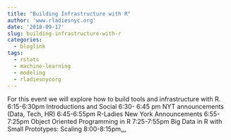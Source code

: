 ```yaml
---
title: "Building Infrastructure with R"
author: 'www.rladiesnyc.org'
date: '2018-09-17'
slug: building-infrastructure-with-r
categories:
  - bloglink
tags:
  - rstats
  - machine-learning
  - modeling
  - rladiesnycorg
---
```


For this event we will explore how to build tools and infrastructure with R. 6:15-6:30pm Introductions and Social 6:30- 6:45 pm NYT announcements (Data, Tech, HR) 6:45-6:55pm R-Ladies New York Announcements 6:55-7:25pm Object Oriented Programming in R 7:25-7:55pm Big Data in R with Small Prototypes: Scaling 8:00-8:15pm[... <i class="fas fa-external-link-alt"></i>](http://www.rladiesnyc.org/post/building-infrastructure-with-r/)

